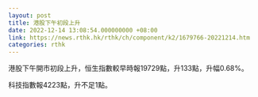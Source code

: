 ```yaml
---
layout: post
title: 港股下午初段上升
date: 2022-12-14 13:08:54.000000000 +08:00
link: https://news.rthk.hk/rthk/ch/component/k2/1679766-20221214.htm
categories: rthk
---
```


港股下午開市初段上升，恒生指數較早時報19729點，升133點，升幅0.68%。

科技指數報4223點，升不足1點。
